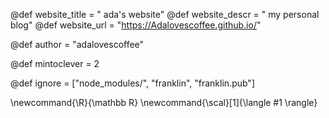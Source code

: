 @def website_title = " ada's website" 
@def website_descr = " my personal blog" 
@def website_url = "https://Adalovescoffee.github.io/"

@def author = "adalovescoffee"

@def mintoclever = 2 

@def ignore = ["node_modules/", "franklin", "franklin.pub"]

\newcommand{\R}{\mathbb R} \newcommand{\scal}[1]{\langle #1 \rangle}